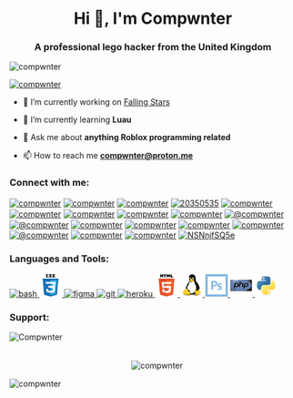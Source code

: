 <h1 align="center">Hi 👋, I'm Compwnter</h1>
<h3 align="center">A professional lego hacker from the United Kingdom</h3>

<p align="left"> <img src="https://komarev.com/ghpvc/?username=compwnter&label=Profile%20views&color=0e75b6&style=flat" alt="compwnter" /> </p>

<p align="left"> <a href="https://github.com/ryo-ma/github-profile-trophy"><img src="https://github-profile-trophy.vercel.app/?username=compwnter" alt="compwnter" /></a> </p>

- 🔭 I’m currently working on [Falling Stars](https://www.roblox.com/groups/14320498/Falling-Stars-Ultimate-Galaxy#!/about)

- 🌱 I’m currently learning **Luau**

- 💬 Ask me about **anything Roblox programming related**

- 📫 How to reach me **compwnter@proton.me**

<h3 align="left">Connect with me:</h3>
<p align="left">
<a href="https://codepen.io/compwnter" target="blank"><img align="center" src="https://raw.githubusercontent.com/rahuldkjain/github-profile-readme-generator/master/src/images/icons/Social/codepen.svg" alt="compwnter" height="30" width="40" /></a>
<a href="https://dev.to/compwnter" target="blank"><img align="center" src="https://raw.githubusercontent.com/rahuldkjain/github-profile-readme-generator/master/src/images/icons/Social/devto.svg" alt="compwnter" height="30" width="40" /></a>
<a href="https://linkedin.com/in/compwnter" target="blank"><img align="center" src="https://raw.githubusercontent.com/rahuldkjain/github-profile-readme-generator/master/src/images/icons/Social/linked-in-alt.svg" alt="compwnter" height="30" width="40" /></a>
<a href="https://stackoverflow.com/users/20350535" target="blank"><img align="center" src="https://raw.githubusercontent.com/rahuldkjain/github-profile-readme-generator/master/src/images/icons/Social/stack-overflow.svg" alt="20350535" height="30" width="40" /></a>
<a href="https://codesandbox.com/compwnter" target="blank"><img align="center" src="https://raw.githubusercontent.com/rahuldkjain/github-profile-readme-generator/master/src/images/icons/Social/codesandbox.svg" alt="compwnter" height="30" width="40" /></a>
<a href="https://kaggle.com/compwnter" target="blank"><img align="center" src="https://raw.githubusercontent.com/rahuldkjain/github-profile-readme-generator/master/src/images/icons/Social/kaggle.svg" alt="compwnter" height="30" width="40" /></a>
<a href="https://fb.com/compwnter" target="blank"><img align="center" src="https://raw.githubusercontent.com/rahuldkjain/github-profile-readme-generator/master/src/images/icons/Social/facebook.svg" alt="compwnter" height="30" width="40" /></a>
<a href="https://dribbble.com/compwnter" target="blank"><img align="center" src="https://raw.githubusercontent.com/rahuldkjain/github-profile-readme-generator/master/src/images/icons/Social/dribbble.svg" alt="compwnter" height="30" width="40" /></a>
<a href="https://www.behance.net/compwnter" target="blank"><img align="center" src="https://raw.githubusercontent.com/rahuldkjain/github-profile-readme-generator/master/src/images/icons/Social/behance.svg" alt="compwnter" height="30" width="40" /></a>
<a href="https://hashnode.com/@compwnter" target="blank"><img align="center" src="https://raw.githubusercontent.com/rahuldkjain/github-profile-readme-generator/master/src/images/icons/Social/hashnode.svg" alt="@compwnter" height="30" width="40" /></a>
<a href="https://medium.com/@compwnter" target="blank"><img align="center" src="https://raw.githubusercontent.com/rahuldkjain/github-profile-readme-generator/master/src/images/icons/Social/medium.svg" alt="@compwnter" height="30" width="40" /></a>
<a href="https://www.youtube.com/c/compwnter" target="blank"><img align="center" src="https://raw.githubusercontent.com/rahuldkjain/github-profile-readme-generator/master/src/images/icons/Social/youtube.svg" alt="compwnter" height="30" width="40" /></a>
<a href="https://www.codechef.com/users/compwnter" target="blank"><img align="center" src="https://cdn.jsdelivr.net/npm/simple-icons@3.1.0/icons/codechef.svg" alt="compwnter" height="30" width="40" /></a>
<a href="https://codeforces.com/profile/compwnter" target="blank"><img align="center" src="https://raw.githubusercontent.com/rahuldkjain/github-profile-readme-generator/master/src/images/icons/Social/codeforces.svg" alt="compwnter" height="30" width="40" /></a>
<a href="https://www.leetcode.com/compwnter" target="blank"><img align="center" src="https://raw.githubusercontent.com/rahuldkjain/github-profile-readme-generator/master/src/images/icons/Social/leet-code.svg" alt="compwnter" height="30" width="40" /></a>
<a href="https://www.hackerearth.com/@compwnter" target="blank"><img align="center" src="https://raw.githubusercontent.com/rahuldkjain/github-profile-readme-generator/master/src/images/icons/Social/hackerearth.svg" alt="@compwnter" height="30" width="40" /></a>
<a href="https://auth.geeksforgeeks.org/user/compwnter" target="blank"><img align="center" src="https://raw.githubusercontent.com/rahuldkjain/github-profile-readme-generator/master/src/images/icons/Social/geeks-for-geeks.svg" alt="compwnter" height="30" width="40" /></a>
<a href="https://www.topcoder.com/members/compwnter" target="blank"><img align="center" src="https://raw.githubusercontent.com/rahuldkjain/github-profile-readme-generator/master/src/images/icons/Social/topcoder.svg" alt="compwnter" height="30" width="40" /></a>
<a href="https://discord.gg/NSNnjfSQ5e" target="blank"><img align="center" src="https://raw.githubusercontent.com/rahuldkjain/github-profile-readme-generator/master/src/images/icons/Social/discord.svg" alt="NSNnjfSQ5e" height="30" width="40" /></a>
</p>

<h3 align="left">Languages and Tools:</h3>
<p align="left"> <a href="https://www.gnu.org/software/bash/" target="_blank" rel="noreferrer"> <img src="https://www.vectorlogo.zone/logos/gnu_bash/gnu_bash-icon.svg" alt="bash" width="40" height="40"/> </a> <a href="https://www.w3schools.com/css/" target="_blank" rel="noreferrer"> <img src="https://raw.githubusercontent.com/devicons/devicon/master/icons/css3/css3-original-wordmark.svg" alt="css3" width="40" height="40"/> </a> <a href="https://www.figma.com/" target="_blank" rel="noreferrer"> <img src="https://www.vectorlogo.zone/logos/figma/figma-icon.svg" alt="figma" width="40" height="40"/> </a> <a href="https://git-scm.com/" target="_blank" rel="noreferrer"> <img src="https://www.vectorlogo.zone/logos/git-scm/git-scm-icon.svg" alt="git" width="40" height="40"/> </a> <a href="https://heroku.com" target="_blank" rel="noreferrer"> <img src="https://www.vectorlogo.zone/logos/heroku/heroku-icon.svg" alt="heroku" width="40" height="40"/> </a> <a href="https://www.w3.org/html/" target="_blank" rel="noreferrer"> <img src="https://raw.githubusercontent.com/devicons/devicon/master/icons/html5/html5-original-wordmark.svg" alt="html5" width="40" height="40"/> </a> <a href="https://www.linux.org/" target="_blank" rel="noreferrer"> <img src="https://raw.githubusercontent.com/devicons/devicon/master/icons/linux/linux-original.svg" alt="linux" width="40" height="40"/> </a> <a href="https://www.photoshop.com/en" target="_blank" rel="noreferrer"> <img src="https://raw.githubusercontent.com/devicons/devicon/master/icons/photoshop/photoshop-line.svg" alt="photoshop" width="40" height="40"/> </a> <a href="https://www.php.net" target="_blank" rel="noreferrer"> <img src="https://raw.githubusercontent.com/devicons/devicon/master/icons/php/php-original.svg" alt="php" width="40" height="40"/> </a> <a href="https://www.python.org" target="_blank" rel="noreferrer"> <img src="https://raw.githubusercontent.com/devicons/devicon/master/icons/python/python-original.svg" alt="python" width="40" height="40"/> </a> </p>

<h3 align="left">Support:</h3>
<p><a href="https://ko-fi.com/Compwnter"> <img align="left" src="https://cdn.ko-fi.com/cdn/kofi3.png?v=3" height="50" width="210" alt="Compwnter" /></a></p><br><br>

<p>&nbsp;<img align="center" src="https://github-readme-stats.vercel.app/api?username=compwnter&show_icons=true&locale=en" alt="compwnter" /></p>

<p><img align="center" src="https://github-readme-streak-stats.herokuapp.com/?user=compwnter&" alt="compwnter" /></p>
